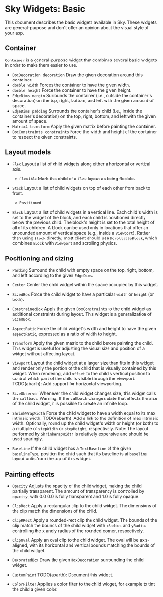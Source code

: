 Sky Widgets: Basic
==================

This document describes the basic widgets available in Sky. These widgets are
general-purpose and don't offer an opinion about the visual style of your app.

Container
---------

`Container` is a general-purpose widget that combines several basic widgets in
order to make them easier to use.

 - `BoxDecoration decoration` Draw the given decoration around this container.
 - `double width` Forces the container to have the given width.
 - `double height` Force the container to have the given height.
 - `EdgeDims margin` Surrounds the container (i.e., outside the container's
    decoration) on the top, right, bottom, and left with the given amount of
    space.
 - `EdgeDims padding` Surrounds the container's child (i.e., inside the
    container's decoration) on the top, right, bottom, and left with the given
    amount of space.
 - `Matrix4 transform` Apply the given matrix before painting the container.
 - `BoxConstraints constraints` Force the width and height of the container to
    respect the given constraints.

Layout models
-------------

 - `Flex` Layout a list of child widgets along either a horizontal or vertical
   axis.
    - `Flexible` Mark this child of a `Flex` layout as being flexible.

 - `Stack` Layout a list of child widgets on top of each other from back to
   front.
    - `Positioned`

 - `Block` Layout a list of child widgets in a vertical line. Each child's width
   is set to the widget of the block, and each child is positioned directly
   below the previous child. The block's height is set to the total height of
   all of its children. A block can be used only in locations that offer an
   unbounded amount of vertical space (e.g., inside a `Viewport`). Rather than
   using `Block` directly, most client should use `ScrollableBlock`, which
   combines `Block` with `Viewport` and scrolling physics.

Positioning and sizing
----------------------

 - `Padding` Surround the child with empty space on the top, right, bottom, and
   left according to the given `EdgeDims`.

 - `Center` Center the child widget within the space occupied by this widget.

 - `SizedBox` Force the child widget to have a particular `width` or `height`
   (or both).

 - `ConstrainedBox` Apply the given `BoxConstraints` to the child widget as
   additional constraints during layout. This widget is a generalization of
   `SizedBox`.

 - `AspectRatio` Force the child widget's width and height to have the given
   `aspectRatio`, expressed as a ratio of width to height.

 - `Transform` Apply the given matrix to the child before painting the child.
   This widget is useful for adjusting the visual size and position of a widget
   without affecting layout.

 - `Viewport` Layout the child widget at a larger size than fits in this widget
   and render only the portion of the child that is visually contained by this
   widget. When rendering, add `offset` to the child's vertical position to
   control which part of the child is visible through the viewport.
   TODO(abarth): Add support for horizontal viewporting.

 - `SizeObserver` Whenever the child widget changes size, this widget calls the
   `callback`. Warning: If the callback changes state that affects the size of
   the child widget, it is possible to create an infinite loop.

 - `ShrinkWrapWidth` Force the child widget to have a width equal to its max
   intrinsic width. TODO(abarth): Add a link to the definition of max intrinsic
   width. Optionally, round up the child widget's width or height (or both) to
   a multiple of `stepWidth` or `stepHeight`, respectively. Note: The layout
   performed by `ShrinkWrapWidth` is relatively expensive and should be used
   sparingly.

 - `Baseline` If the child widget has a `TextBaseline` of the given
   `baselineType`, position the child such that its baseline is at `baseline`
   layout units from the top of this widget.

Painting effects
----------------

 - `Opacity` Adjusts the opacity of the child widget, making the child partially
   transparent. The amount of transparency is controlled by `opacity`, with 0.0
   0.0 is fully transparent and 1.0 is fully opaque.

 - `ClipRect` Apply a rectangular clip to the child widget. The dimensions of
   the clip match the dimensions of the child.

 - `ClipRRect` Apply a rounded-rect clip the child widget. The bounds of the
   clip match the bounds of the child widget with `xRadius` and `yRadius`
   controlling the x and y radius of the rounded corner, respectively.

 - `ClipOval` Apply an oval clip to the child widget. The oval will be
   axis-aligned, with its horizontal and vertical bounds matching the bounds of
   the child widget.

 - `DecoratedBox` Draw the given `BoxDecoration` surrounding the child widget.

 - `CustomPaint` TODO(abarth): Document this widget.

 - `ColorFilter` Applies a color filter to the child widget, for example to
   tint the child a given color.
